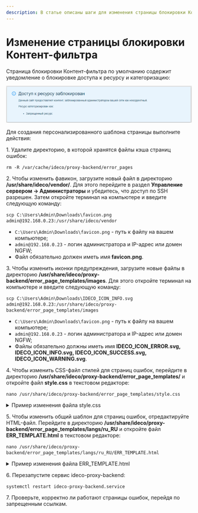 ```yaml
---
description: В статье описаны шаги для изменения страницы блокировки Контент-фильтра.
---
```


# Изменение страницы блокировки Контент-фильтра

Страница блокировки Контент-фильтра по умолчанию содержит уведомление о блокировке доступа к ресурсу и категоризацию:

![](/.gitbook/assets/kf-r5.png)

Для создания персонализированного шаблона страницы выполните действия:

1\. Удалите директорию, в которой хранятся файлы кэша страниц ошибок:

```
rm -R /var/cache/ideco/proxy-backend/error_pages
```

2\. Чтобы изменить фавикон, загрузите новый файл в директорию **/usr/share/ideco/vendor/**. Для этого перейдите в раздел **Управление сервером -> Администраторы** и убедитесь, что доступ по SSH разрешен. Затем откройте терминал на компьютере и введите следующую команду:

```
scp C:\Users\Admin\Downloads\favicon.png admin@192.168.0.23:/usr/share/ideco/vendor
```

* `C:\Users\Admin\Downloads\favicon.png` - путь к файлу на вашем компьютере;
* `admin@192.168.0.23` - логин администратора и IP-адрес или домен NGFW;
* Файл обязательно должен иметь имя **favicon.png**.

3\. Чтобы изменить иконки предупреждения, загрузите новые файлы в директорию **/usr/share/ideco/proxy-backend/error_page_templates/images**. Для этого откройте терминал на компьютере и введите следующую команду:

```
scp C:\Users\Admin\Downloads\IDECO_ICON_INFO.svg admin@192.168.0.23:/usr/share/ideco/proxy-backend/error_page_templates/images
```

* `C:\Users\Admin\Downloads\favicon.png` - путь к файлу на вашем компьютере;
* `admin@192.168.0.23` - логин администратора и IP-адрес или домен NGFW;
* Файлы обязательно должны иметь имя **IDECO_ICON_ERROR.svg, IDECO_ICON_INFO.svg, IDECO_ICON_SUCCESS.svg, IDECO_ICON_WARNING.svg**.

4\. Чтобы изменить CSS-файл стилей для страниц ошибок, перейдите в директорию **/usr/share/ideco/proxy-backend/error_page_templates/** и откройте файл **style.css** в текстовом редакторе:

```
nano /usr/share/ideco/proxy-backend/error_page_templates/style.css
```

<details>
<summary>Пример изменения файла style.css</summary>

Чтобы изменить цвет текста и фона, отредактируйте блоки `error`, `warning`, `info`, `success`:

```
.error {
  background-color: #E6E2DD;
  color: #373A36;
}

.warning {
  background-color: #E6E2DD;
  color: #373A36;
}

.info {
  background-color: #E6E2DD;
  color: #373A36;
}

.success {
  background-color: #E6E2DD;
  color: #373A36;
}
```

Чтобы изменить цвет страницы, размер и отступы текста, отредактируйте блок `body`:

```
body {
  padding: 5% 12px;
  box-sizing: border-box;
  overflow: auto;
  background-color: #E6E2DD;
  font-family: "Helvetica Neue", Helvetica, Arial, sans-serif;
  font-size: 10px;
  line-height: 14px;
}
```

Чтобы изменить размер шрифта, отредактируйте блоки `h1` и `p`:

```
h1 {
  margin: 0;
  padding-bottom: 8px;
  font-weight: 500;
  font-size: 24px;
  line-height: 25px;
}

p {
  margin: 0;
  padding: 8px 0;
  font-style: normal;
  font-weight: normal;
  font-size: 14px;
  line-height: 16px;
}
```

Чтобы изменить цвет гиперссылок, отредактируйте блок `a`:

```
a {
  color: #D48166;
  text-decoration: none;
}
```

Чтобы изменить размер логотипа, отредактируйте блок `.icon`:

```
.icon {
  width: 150px;
  min-width: 150px;
  height: 150px;
  min-height: 150px;
  margin-right: 100px;
  background-position: center;
  background-size: cover;
}
```

Пример страницы:

![](/.gitbook/assets/block-page1.png)

</details>

5\. Чтобы изменить общий шаблон для страниц ошибок, отредактируйте HTML-файл. Перейдите в директорию **/usr/share/ideco/proxy-backend/error_page_templates/langs/ru_RU** и откройте файл **ERR_TEMPLATE.html** в текстовом редакторе:

```
nano /usr/share/ideco/proxy-backend/error_page_templates/langs/ru_RU/ERR_TEMPLATE.html
```
<details>
<summary>Пример изменения файла ERR_TEMPLATE.html</summary>

```
<head>
  <meta charset="UTF-8">
  <meta name="viewport" content="width=device-width" />
  <link rel="icon" type="image/x-icon" href="IDECO_ICON_FAVICON">
  <link rel="apple-touch-icon" href="IDECO_ICON_FAVICON">
  <title>Доступ заблокирован</title>
  <style type="text/css">%l</style>
</head>

<body>
  <div class="widget info viewport_big">
    <span class="icon"></span>
    <div class="widget_content">
      <h1>Доступ заблокирован</h1>
      <p>Данный сайт предоставляет контент, заблокированный администратором. Причины блокировки описаны во <a href="https://test.ru">внутреннем регламенте</a>.</p>
      <p>Ресурс категоризирован как:</p>
      %O
      <p>Для предоставления доступа к ресурсу обратитесь к системному администратору одним из способов:</p>
      <p>Тел.: +7(000)000-00-00</p>
      <p>administrator@mail.ru</p>
      <p><a href="https://telegram.im/@admin">Отправить заявку в Telegram</a></p>
    </div>
  </div>
  <div class="blocked_content">
    <h1>Контент заблокирован</h1>
  </div>
</body>
```

Пример страницы:

![](/.gitbook/assets/block-page2.png)

</details>

6\. Перезапустите сервис ideco-proxy-backend:

```
systemctl restart ideco-proxy-backend.service
```

7\. Проверьте, корректно ли работают страницы ошибок, перейдя по запрещенным ссылкам.